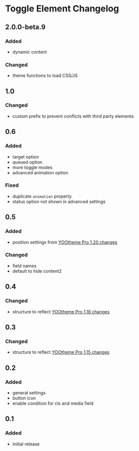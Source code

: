 # Toggle Element Changelog

## 2.0.0-beta.9

### Added

- dynamic content

### Changed

- theme functions to load CSS/JS

## 1.0

### Changed

- custom prefix to prevent conflicts with third party elements

## 0.6

### Added

- target option
- queued option
- more toggle modes
- advanced animation option

### Fixed

- duplicate `animation` property
- status option not shown in advanced settings

## 0.5

### Added

- position settings from [YOOtheme Pro 1.20 changes](https://yootheme.com/blog/2019/05/17/yootheme-pro-1.20-released)

### Changed

- field names
- default to hide content2

## 0.4

### Changed

- structure to reflect [YOOtheme Pro 1.18 changes](https://yootheme.com/blog/2019/01/31/yootheme-pro-1.18-released)

## 0.3

### Changed

- structure to reflect [YOOtheme Pro 1.15 changes](https://yootheme.com/blog/2018/09/25/yootheme-pro-115-released)

## 0.2

### Added

- general settings
- button icon
- enable condition for cls and media field

## 0.1

### Added

- Initial release
